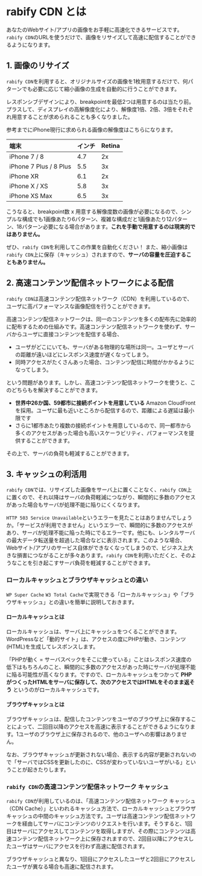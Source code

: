 # rabify CDN とは
あなたのWebサイト/アプリの画像をお手軽に高速化できるサービスです。`rabify CDN`のURLを使うだけで、画像をリサイズして高速に配信することができるようになります。

## 1. 画像のリサイズ
`rabify CDN`を利用すると、オリジナルサイズの画像を1枚用意するだけで、何パターンでも必要に応じて縮小画像の生成を自動的に行うことができます。

レスポンシブデザインにより、breakpointを最低2つは用意するのは当たり前。プラスして、ディスプレイの高解像度化により、解像度1倍、2倍、3倍をそれぞれ用意することが求められることも多くなりました。

参考までにiPhone現行に求められる画像の解像度はこちらになります。

| 端末 | インチ | Retina |
|:-----------------|:------------------|:------------------|
| iPhone 7 / 8 | 4.7 | 2x |
| iPhone 7 Plus / 8 Plus | 5.5 | 3x |
| iPhone XR | 6.1 | 2x |
| iPhone X / XS | 5.8 | 3x |
| iPhone XS Max | 6.5 | 3x |

こうなると、breakpoint数 x 用意する解像度数の画像が必要になるので、シンプルな構成でも1画像あたり6パターン、複雑な構成だと1画像あたり12パターン、18パターン必要になる場合があります。__これを手動で用意するのは現実的ではありません。__

ぜひ、`rabify CDN`を利用してこの作業を自動化ください！
また、縮小画像は`rabify CDN`上に保存（キャッシュ）されますので、__サーバの容量を圧迫することもありません。__

## 2. 高速コンテンツ配信ネットワークによる配信
`rabify CDN`は高速コンテンツ配信ネットワーク（CDN）を利用しているので、ユーザに高パフォーマンスな画像配信を行うことができます。

高速コンテンツ配信ネットワークは、同一のコンテンツを多くの配布先に効率的に配布するための仕組みです。高速コンテンツ配信ネットワークを使わず、サーバからユーザに直接コンテンツを配信する場合、

- ユーザがどこにいても、サーバがある物理的な場所は同一。ユーザとサーバの距離が遠いほどにレスポンス速度が遅くなってしまう。
- 同時アクセスがたくさんあった場合、コンテンツ配信に時間がかかるようになってしまう。

という問題があります。しかし、高速コンテンツ配信ネットワークを使うと、このどちらもを解決することができます。

- __世界中26か国、59都市に接続ポイントを用意している__ Amazon CloudFrontを採用。ユーザに最も近いところから配信するので、距離による遅延は最小限です
- さらに1都市あたり複数の接続ポイントを用意しているので、同一都市から多くのアクセスがあった場合も高いスケーラビリティ、パフォーマンスを提供することができます。

その上で、サーバの負荷も軽減することができます。

## 3. キャッシュの利活用
`rabify CDN`では、リサイズした画像をサーバ上に置くことなく、`rabify CDN`上に置くので、それ以降はサーバの負荷軽減につながり、瞬間的に多数のアクセスがあった場合もサーバが処理不能に陥りにくくなります。

`HTTP 503 Service Unavailable`というエラーを見たことはありませんでしょうか。「サービスが利用できません」というエラーで、瞬間的に多数のアクセスがあり、サーバが処理不能に陥った時にでるエラーです。他にも、レンタルサーバの最大データ転送量を超過した場合などに表示されます。このような場合、Webサイト/アプリのサービス自体ができなくなってしまうので、ビジネス上大きな損害につながることが多々あります。`rabify CDN`を利用いただくと、そのようなことを引き起こすサーバ負荷を軽減することができます。

### ローカルキャッシュとブラウザキャッシュとの違い
`WP Super Cache` `W3 Total Cache`で実現できる「ローカルキャッシュ」や「ブラウザキャッシュ」との違いを簡単に説明しておきます。

#### ローカルキャッシュとは
ローカルキャッシュは、サーバ上にキャッシュをつくることができます。WordPressなど「動的サイト」は、アクセスの度にPHPが動き、コンテンツ(HTML)を生成してレスポンスします。

「PHPが動く = サーバスペックをそこに使っている」ことはレスポンス速度の低下はもちろんのこと、瞬間的に多数のアクセスがあった時にサーバが処理不能に陥る可能性が高くなります。ですので、ローカルキャッシュをつかって __PHPがつくったHTMLをサーバに保存して、次のアクセスではHTMLをそのまま返そう__ というのがローカルキャッシュです。

#### ブラウザキャッシュとは
ブラウザキャッシュは、配信したコンテンツをユーザのブラウザ上に保存することによって、二回目以降のアクセスを高速に表示することができるようになります。1ユーザのブラウザ上に保存されるので、他のユーザへの影響はありません。

なお、ブラウザキャッシュが更新されない場合、表示する内容が更新されないので「サーバではCSSを更新したのに、CSSが変わっていないユーザがいる」ということが起きたりします。

### `rabify CDN`の高速コンテンツ配信ネットワーク キャッシュ
`rabify CDN`が利用しているのは、「高速コンテンツ配信ネットワーク キャッシュ（CDN Cache）」といわれるキャッシュ方法で、ローカルキャッシュとブラウザキャッシュの中間のキャッシュ方法です。ユーザは高速コンテンツ配信ネットワークを経由してサーバにコンテンツのリクエストを行います。そうすると、1回目はサーバにアクセスしてコンテンツを取得しますが、その際にコンテンツは高速コンテンツ配信ネットワーク上に保存されますので、2回目以降にアクセスしたユーザはサーバにアクセスを行わず高速に配信されます。

ブラウザキャッシュと異なり、1回目にアクセスしたユーザと2回目にアクセスしたユーザが異なる場合も高速に配信されます。
